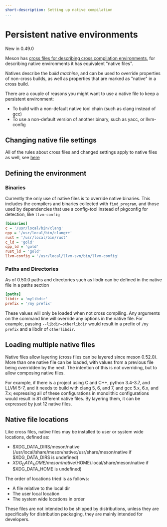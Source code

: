 ```yaml
---
short-description: Setting up native compilation
...
```


# Persistent native environments

New in 0.49.0

Meson has [cross files for describing cross compilation environments](Cross-compilation.md),
for describing native environments it has equivalent "native files".

Natives describe the *build machine*, and can be used to override properties of
non-cross builds, as well as properties that are marked as "native" in a cross
build.

There are a couple of reasons you might want to use a native file to keep a
persistent environment:

* To build with a non-default native tool chain (such as clang instead of gcc)
* To use a non-default version of another binary, such as yacc, or llvm-config


## Changing native file settings

All of the rules about cross files and changed settings apply to native files
as well, see [here](Cross-compilation.md#changing-cross-file-settings)


## Defining the environment

### Binaries

Currently the only use of native files is to override native binaries. This
includes the compilers and binaries collected with `find_program`, and those
used by dependencies that use a config-tool instead of pkgconfig for detection,
like `llvm-config`

```ini
[binaries]
c = '/usr/local/bin/clang'
cpp = '/usr/local/bin/clang++'
rust = '/usr/local/bin/rust'
c_ld = 'gold'
cpp_ld = 'gold'
rust_ld = 'gold'
llvm-config = '/usr/local/llvm-svn/bin/llvm-config'
```

### Paths and Directories

As of 0.50.0 paths and directories such as libdir can be defined in the native
file in a paths section

```ini
[paths]
libdir = 'mylibdir'
prefix = '/my prefix'
```

These values will only be loaded when not cross compiling. Any arguments on the
command line will override any options in the native file. For example, passing
`--libdir=otherlibdir` would result in a prefix of `/my prefix` and a libdir of
`otherlibdir`.


## Loading multiple native files

Native files allow layering (cross files can be layered since meson 0.52.0).
More than one native file can be loaded, with values from a previous file being
overridden by the next. The intention of this is not overriding, but to allow
composing native files.

For example, if there is a project using C and C++, python 3.4-3.7, and LLVM
5-7, and it needs to build with clang 5, 6, and 7, and gcc 5.x, 6.x, and 7.x;
expressing all of these configurations in monolithic configurations would
result in 81 different native files. By layering them, it can be expressed by
just 12 native files.


## Native file locations

Like cross files, native files may be installed to user or system wide
locations, defined as:
  - $XDG_DATA_DIRS/meson/native 
    (/usr/local/share/meson/native:/usr/share/meson/native if $XDG_DATA_DIRS is
    undefined)
  - $XDG_DATA_HOME/meson/native ($HOME/.local/share/meson/native if
    $XDG_DATA_HOME is undefined)

The order of locations tried is as follows:
 - A file relative to the local dir
 - The user local location
 - The system wide locations in order

These files are not intended to be shipped by distributions, unless they are
specifically for distribution packaging, they are mainly intended for
developers.
